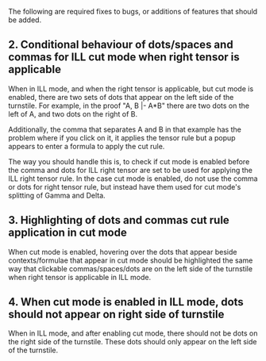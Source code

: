 The following are required fixes to bugs, or additions of features that should be added. 

## 2. Conditional behaviour of dots/spaces and commas for ILL cut mode when right tensor is applicable

When in ILL mode, and when the right tensor is applicable, but cut mode is enabled, there are two
sets of dots that appear on the left side of the turnstile. For example, in the proof "A, B |- A*B"
there are two dots on the left of A, and two dots on the right of B. 

Additionally, the comma that separates A and B in that example has the problem where if you click on
it, it applies the tensor rule but a popup appears to enter a formula to apply the cut rule. 

The way you should handle this is, to check if cut mode is enabled before the comma and dots for 
ILL right tensor are set to be used for applying the ILL right tensor rule. In the case cut mode is 
enabled, do not use the comma or dots for right tensor rule, but instead have them used for cut
mode's splitting of Gamma and Delta. 

## 3. Highlighting of dots and commas cut rule application in cut mode 

When cut mode is enabled, hovering over the dots that appear beside contexts/formulae that appear in
cut mode should be highlighted the same way that clickable commas/spaces/dots are on the left side
of the turnstile when right tensor is applicable in ILL mode. 

## 4. When cut mode is enabled in ILL mode, dots should not appear on right side of turnstile 

When in ILL mode, and after enabling cut mode, there should not be dots on the right side of the
turnstile. These dots should only appear on the left side of the turnstile. 
